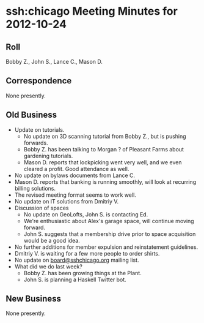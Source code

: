 # ssh:chicago Meeting Minutes for 2012-10-24 #

## Roll ##
Bobby Z., John S., Lance C., Mason D.

## Correspondence ##
None presently.

## Old Business ##
 * Update on tutorials.
   - No update on 3D scanning tutorial from Bobby Z., but is pushing
     forwards.
   - Bobby Z. has been talking to Morgan ? of Pleasant Farms about
     gardening tutorials.
   - Mason D. reports that lockpicking went very well, and
     we even cleared a profit. Good attendance as well.
 * No update on bylaws documents from Lance C.
 * Mason D. reports that banking is running smoothly, will look at
   recurring billing solutions.
 * The revised meeting format seems to work well.
 * No update on IT solutions from Dmitriy V.
 * Discussion of spaces
   - No update on GeoLofts, John S. is contacting Ed.
   - We're enthusiastic about Alex's garage space, will continue
     moving forward.
   - John S. suggests that a membership drive prior to space
     acquisition would be a good idea.
 * No further additions for member expulsion and reinstatement guidelines.
 * Dmitriy V. is waiting for a few more people to order shirts.
 * No update on board@sshchicago.org mailing list.
 * What did we do last week?
   - Bobby Z. has been growing things at the Plant.
   - John S. is planning a Haskell Twitter bot.

## New Business ##
None presently.
